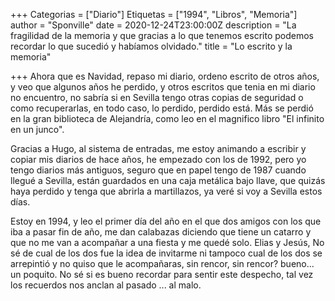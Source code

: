 +++
Categorias = ["Diario"]
Etiquetas = ["1994", "Libros", "Memoria"]
author = "Sponville"
date = 2020-12-24T23:00:00Z
description = "La fragilidad de la memoria y que gracias a lo que tenemos escrito podemos recordar lo que sucedió y habíamos olvidado."
title = "Lo escrito y la memoria"

+++
Ahora que es Navidad, repaso mi diario, ordeno escrito de otros años, y veo que algunos años he perdido, y otros escritos que tenia en mi diario no encuentro, no sabría si en Sevilla tengo otras copias de seguridad o como recuperarlas, en todo caso, lo perdido, perdido está. Más se perdió en la gran biblioteca de Alejandría, como leo en el magnifico libro "El infinito en un junco".

Gracias a Hugo, al sistema de entradas, me estoy animando a escribir y copiar mis diarios de hace años, he empezado con los de 1992, pero yo tengo diarios más antiguos, seguro que en papel tengo de 1987 cuando llegué a Sevilla, están guardados en una caja metálica bajo llave, que quizás haya perdido y tenga que abrirla a martillazos, ya veré si voy a Sevilla estos días.

Estoy en 1994, y leo el primer día del año en el que dos amigos con los que iba a pasar fin de año, me dan calabazas diciendo que tiene  un catarro y que no me van a acompañar a una fiesta y me quedé solo. Elias y Jesús, No sé de cual de los dos fue la idea de invitarme ni tampoco cual de los dos se arrepintió y no quiso que le acompañaras, sin rencor, sin rencor? bueno... un poquito. No sé si es bueno recordar para sentir este despecho, tal vez los recuerdos nos anclan al pasado ... al malo.